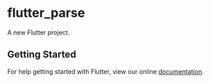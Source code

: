 # flutter_parse

A new Flutter project.

## Getting Started

For help getting started with Flutter, view our online
[documentation](https://flutter.io/).
